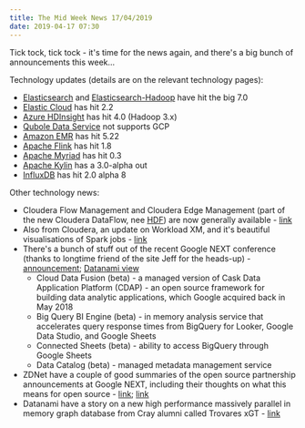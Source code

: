 ```yaml
---
title: The Mid Week News 17/04/2019
date: 2019-04-17 07:30
---
```

Tick tock, tick tock - it's time for the news again, and there's a big bunch of announcements this week...
<!--more-->

Technology updates (details are on the relevant technology pages):

* [Elasticsearch](/technologies/elasticsearch/) and [Elasticsearch-Hadoop](/technologies/elasticsearch-hadoop/) have hit the big 7.0
* [Elastic Cloud](/technologies/elastic-cloud/) has hit 2.2
* [Azure HDInsight](/technologies/azure-hdinsight/) has hit 4.0 (Hadoop 3.x)
* [Qubole Data Service](/technologies/qubole-data-service/) not supports GCP
* [Amazon EMR](/technologies/amazon-emr/) has hit 5.22
* [Apache Flink](/technologies/apache-flink/) has hit 1.8
* [Apache Myriad](/technologies/apache-myriad/) has hit 0.3
* [Apache Kylin](/technologies/apache-kylin/) has a 3.0-alpha out
* [InfluxDB](/technologies/influxdb/) has hit 2.0 alpha 8

Other technology news:

* Cloudera Flow Management and Cloudera Edge Management (part of the new Cloudera DataFlow, nee [HDF](/technologies/hortonworks-data-flow)) are now generally available - [link](http://vision.cloudera.com/announcing-the-general-availability-of-cloudera-flow-management-and-cloudera-edge-management/)
* Also from Cloudera, an update on Workload XM, and it's beautiful visualisations of Spark jobs - [link](https://blog.cloudera.com/blog/2019/04/demystifying-spark-jobs-to-optimize-for-cost-and-performance/)
* There's a bunch of stuff out of the recent Google NEXT conference (thanks to longtime friend of the site Jeff for the heads-up) - [announcement](https://cloud.google.com/blog/products/data-analytics/google-cloud-smart-analytics-accelerates-your-business-transformation); [Datanami view](https://www.datanami.com/2019/04/10/google-cloud-unveils-slew-of-new-data-management-and-analytics-services/)
  * Cloud Data Fusion (beta) - a managed version of Cask Data Application Platform (CDAP) - an open source framework for building data analytic applications, which Google acquired back in May 2018
  * Big Query BI Engine (beta) - in memory analysis service that accelerates query response times from BigQuery for Looker, Google Data Studio, and Google Sheets
  * Connected Sheets (beta) - ability to access BigQuery through Google Sheets
  * Data Catalog (beta) - managed metadata management service
* ZDNet have a couple of good summaries of the open source partnership announcements at Google NEXT, including their thoughts on what this means for open source - [link](https://www.zdnet.com/article/google-cloud-next-19-postmortem-thomas-kurian-wants-the-right-people/); [link](https://www.zdnet.com/article/google-cloud-gives-open-source-data-vendors-a-break-will-that-save-open-source/)
* Datanami have a story on a new high performance massively parallel in memory graph database from Cray alumni called Trovares xGT - [link](https://www.datanami.com/2019/04/15/startup-trovares-brings-hpc-to-graph-analytics/)